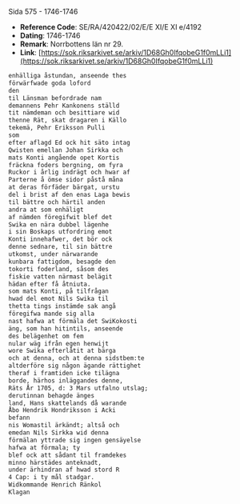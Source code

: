 Sida 575 - 1746-1746

- **Reference Code**: SE/RA/420422/02/E/E XI/E XI e/4192
- **Dating**: 1746-1746
- **Remark**: Norrbottens län nr 29.
- **Link**: [https://sok.riksarkivet.se/arkiv/1D68Gh0IfqobeG1f0mLLi1](https://sok.riksarkivet.se/arkiv/1D68Gh0IfqobeG1f0mLLi1)

```txt linenums="1"
enhälliga åstundan, anseende thes
förwärfwade goda loford
den
til Länsman befordrade nam
demannens Pehr Kankonens ställd
tit nämdeman och besittiare wid
thenne Rät, skat dragaren i Källo
tekemä, Pehr Eriksson Pulli
som
efter aflagd Ed ock hit säto intag
Qwisten emellan Johan Sirkka och
mats Konti angående opet Kortis
fräckna foders bergning, om fyra
Ruckor i årlig indrägt och hwar af
Parterne å ömse sidor påstå måna
at deras förfäder bärgat, urstu
del i brist af den enas Laga bewis
til bättre och härtil anden
andra at som enhäligt
af nämden föregifwit blef det
Swika en nära dubbel lägenhe
i sin Boskaps utfordring emot
Konti innehafwer, det bör ock
denne sednare, til sin bättre
utkomst, under närwarande
kunbara fattigdom, besagde den
tokorti foderland, såsom des
fiskie vatten närmast belägit
hädan efter få åtniuta.
som mats Konti, på tilfrågan
hwad del emot Nils Swika til
thetta tings instämde sak angå
föregifwa mande sig alla
nast hafwa at förmäla det SwiKokosti
äng, som han hitintils, anseende
des belägenhet om fem
nular wäg ifrån egen henwijt
wore Swika efterlåtit at bärga
och at denna, och at denna sidstbem:te
altderföre sig någon ägande rättighet
theraf i framtiden icke tilägna
borde, härhos inläggandes denne,
Räts År 1705, d: 3 Mars utfalno utslag;
derutinnan behagde änges
land, Hans skattelands då warande
Åbo Hendrik Hondriksson i Acki
befann
nis Womastil ärkändt; altså och
emedan Nils Sirkka wid denna
förmälan yttrade sig ingen gensäyelse
hafwa at förmala; ty
blef ock att sådant til framdekes
minno härstädes anteknadt,
under ärhindran af hwad stord R
4 Cap: i ty mål stadgar.
Widkommande Henrich Ränkol
Klagan
```
